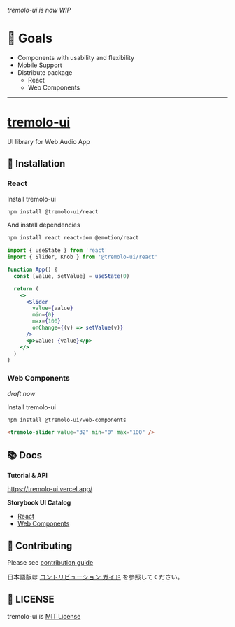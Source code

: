 
<!-- TODO: set cover image URL, and image size.
<div align="center">
  <img src="https://live.staticflickr.com/635/21189618838_b1a1e7f12e_b.jpg" alt="cover image" width="70%" />
</div> -->

*tremolo-ui is now WIP*

# 🚩 Goals

- Components with usability and flexibility
- Mobile Support
- Distribute package
  - React
  - Web Components

---

# [tremolo-ui](https://github.com/m1m0zzz/tremolo-ui)

UI library for Web Audio App

## 🧬 Installation

### React

Install tremolo-ui
```bash
npm install @tremolo-ui/react
```

And install dependencies

```bash
npm install react react-dom @emotion/react
```

```jsx
import { useState } from 'react'
import { Slider, Knob } from '@tremolo-ui/react'

function App() {
  const [value, setValue] = useState(0)

  return (
    <>
      <Slider
        value={value}
        min={0}
        max={100}
        onChange={(v) => setValue(v)}
      />
      <p>value: {value}</p>
    </>
  )
}
```

### Web Components

*draft now*

Install tremolo-ui
```bash
npm install @tremolo-ui/web-components
```

```html
<tremolo-slider value="32" min="0" max="100" />
```

## 📚 Docs

**Tutorial & API**

https://tremolo-ui.vercel.app/

**Storybook UI Catalog**

- [React](https://tremolo-ui-sb-react.vercel.app/)
- [Web Components](https://tremolo-ui-sb-web-components.vercel.app/)

## 🦝 Contributing
Please see [contribution guide](./CONTRIBUTING.md)

日本語版は [コントリビューション ガイド](./CONTRIBUTING.ja.md) を参照してください。

## 📜 LICENSE
tremolo-ui is [MIT License](./LICENSE)

